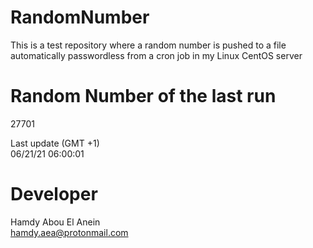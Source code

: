 # RandomNumber    
This is a test repository where a random number is pushed to a file automatically passwordless from a cron job in my Linux CentOS server    
# Random Number of the last run   
27701
      
Last update (GMT +1)    
06/21/21 06:00:01
# Developer    
Hamdy Abou El Anein   
hamdy.aea@protonmail.com
